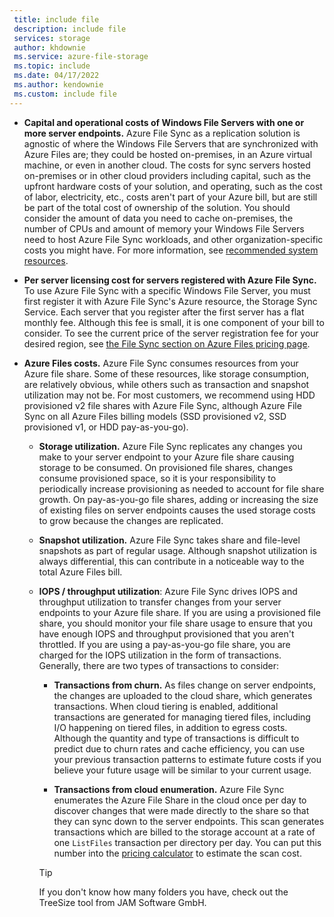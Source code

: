 ```yaml
---
 title: include file
 description: include file
 services: storage
 author: khdownie
 ms.service: azure-file-storage
 ms.topic: include
 ms.date: 04/17/2022
 ms.author: kendownie
 ms.custom: include file
---
```


- **Capital and operational costs of Windows File Servers with one or more server endpoints.** Azure File Sync as a replication solution is agnostic of where the Windows File Servers that are synchronized with Azure Files are; they could be hosted on-premises, in an Azure virtual machine, or even in another cloud. The costs for sync servers hosted on-premises or in other cloud providers including capital, such as the upfront hardware costs of your solution, and operating, such as the cost of labor, electricity, etc., costs aren't part of your Azure bill, but are still be part of the total cost of ownership of the solution. You should consider the amount of data you need to cache on-premises, the number of CPUs and amount of memory your Windows File Servers need to host Azure File Sync workloads, and other organization-specific costs you might have. For more information, see [recommended system resources](../articles/storage/file-sync/file-sync-planning.md#recommended-system-resources).

- **Per server licensing cost for servers registered with Azure File Sync.** To use Azure File Sync with a specific Windows File Server, you must first register it with Azure File Sync's Azure resource, the Storage Sync Service. Each server that you register after the first server has a flat monthly fee. Although this fee is small, it is one component of your bill to consider. To see the current price of the server registration fee for your desired region, see [the File Sync section on Azure Files pricing page](https://azure.microsoft.com/pricing/details/storage/files/).

- **Azure Files costs.** Azure File Sync consumes resources from your Azure file share. Some of these resources, like storage consumption, are relatively obvious, while others such as transaction and snapshot utilization may not be. For most customers, we recommend using HDD provisioned v2 file shares with Azure File Sync, although Azure File Sync on all Azure Files billing models (SSD provisioned v2, SSD provisioned v1, or HDD pay-as-you-go).
    - **Storage utilization.** Azure File Sync replicates any changes you make to your server endpoint to your Azure file share causing storage to be consumed. On provisioned file shares, changes consume provisioned space, so it is your responsibility to periodically increase provisioning as needed to account for file share growth. On pay-as-you-go file shares, adding or increasing the size of existing files on server endpoints causes the used storage costs to grow because the changes are replicated. 

    - **Snapshot utilization.** Azure File Sync takes share and file-level snapshots as part of regular usage. Although snapshot utilization is always differential, this can contribute in a noticeable way to the total Azure Files bill.

    - **IOPS / throughput utilization**: Azure File Sync drives IOPS and throughput utilization to transfer changes from your server endpoints to your Azure file share. If you are using a provisioned file share, you should monitor your file share usage to ensure that you have enough IOPS and throughput provisioned that you aren't throttled. If you are using a pay-as-you-go file share, you are charged for the IOPS utilization in the form of transactions. Generally, there are two types of transactions to consider:
        - **Transactions from churn.** As files change on server endpoints, the changes are uploaded to the cloud share, which generates transactions. When cloud tiering is enabled, additional transactions are generated for managing tiered files, including I/O happening on tiered files, in addition to egress costs. Although the quantity and type of transactions is difficult to predict due to churn rates and cache efficiency, you can use your previous transaction patterns to estimate future costs if you believe your future usage will be similar to your current usage. 
        
        - **Transactions from cloud enumeration.** Azure File Sync enumerates the Azure File Share in the cloud once per day to discover changes that were made directly to the share so that they can sync down to the server endpoints. This scan generates transactions which are billed to the storage account at a rate of one `ListFiles` transaction per directory per day. You can put this number into the [pricing calculator](https://azure.microsoft.com/pricing/calculator/) to estimate the scan cost.  

        > [!Tip]  
        > If you don't know how many folders you have, check out the TreeSize tool from JAM Software GmbH.
